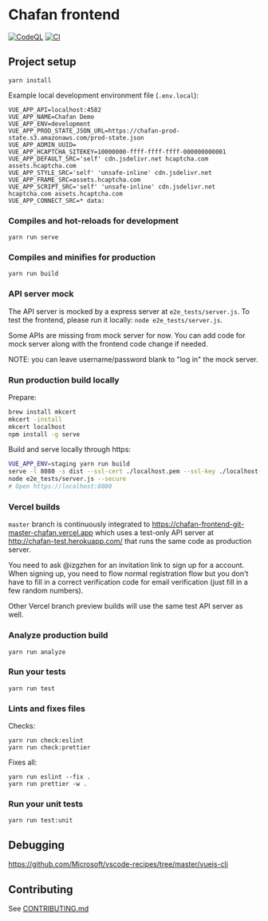# Chafan frontend

[![CodeQL](https://github.com/chafan-dev/frontend/actions/workflows/codeql-analysis.yml/badge.svg?branch=prod)](https://github.com/chafan-dev/frontend/actions/workflows/codeql-analysis.yml)
[![CI](https://github.com/chafan-dev/frontend/actions/workflows/main.yml/badge.svg)](https://github.com/chafan-dev/frontend/actions/workflows/main.yml)

## Project setup

```
yarn install
```

Example local development environment file (`.env.local`):

```
VUE_APP_API=localhost:4582
VUE_APP_NAME=Chafan Demo
VUE_APP_ENV=development
VUE_APP_PROD_STATE_JSON_URL=https://chafan-prod-state.s3.amazonaws.com/prod-state.json
VUE_APP_ADMIN_UUID=
VUE_APP_HCAPTCHA_SITEKEY=10000000-ffff-ffff-ffff-000000000001
VUE_APP_DEFAULT_SRC='self' cdn.jsdelivr.net hcaptcha.com assets.hcaptcha.com
VUE_APP_STYLE_SRC='self' 'unsafe-inline' cdn.jsdelivr.net
VUE_APP_FRAME_SRC=assets.hcaptcha.com
VUE_APP_SCRIPT_SRC='self' 'unsafe-inline' cdn.jsdelivr.net hcaptcha.com assets.hcaptcha.com
VUE_APP_CONNECT_SRC=* data:
```

### Compiles and hot-reloads for development

```
yarn run serve
```

### Compiles and minifies for production

```
yarn run build
```

### API server mock

The API server is mocked by a express server at `e2e_tests/server.js`.
To test the frontend, please run it locally: `node e2e_tests/server.js`.

Some APIs are missing from mock server for now. You can add code
for mock server along with the frontend code change if needed.

NOTE: you can leave username/password blank to "log in" the mock server.

### Run production build locally

Prepare:

```bash
brew install mkcert
mkcert -install
mkcert localhost
npm install -g serve
```

Build and serve locally through https:

```bash
VUE_APP_ENV=staging yarn run build
serve -l 8080 -s dist --ssl-cert ./localhost.pem --ssl-key ./localhost-key.pem
node e2e_tests/server.js --secure
# Open https://localhost:8080
```

### Vercel builds

`master` branch is continuously integrated to https://chafan-frontend-git-master-chafan.vercel.app which uses
a test-only API server at http://chafan-test.herokuapp.com/ that runs the same code as production server.

You need to ask @izgzhen for an invitation link to sign up for a account. When signing up, you need to flow
normal registration flow but you don't have to fill in a correct verification code for email verification
(just fill in a few random numbers).

Other Vercel branch preview builds will use the same test API server as well.

### Analyze production build

```
yarn run analyze
```

### Run your tests

```
yarn run test
```

### Lints and fixes files

Checks:

```
yarn run check:eslint
yarn run check:prettier
```

Fixes all:

```
yarn run eslint --fix .
yarn run prettier -w .
```

### Run your unit tests

```
yarn run test:unit
```

## Debugging

https://github.com/Microsoft/vscode-recipes/tree/master/vuejs-cli

## Contributing

See [CONTRIBUTING.md](CONTRIBUTING.md)
